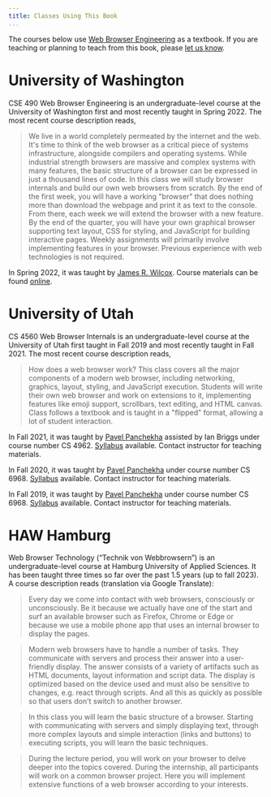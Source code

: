 ```yaml
---
title: Classes Using This Book
...
```


The courses below use [Web Browser Engineering](index.md) as a
textbook. If you are teaching or planning to teach from this book,
please [let us know][contact].

[contact]: mailto:author@browser.engineering

# University of Washington

CSE 490 Web Browser Engineering is an undergraduate-level course at
the University of Washington first and most recently taught in
Spring 2022. The most recent course description reads,

> We live in a world completely permeated by the internet and the web.
> It's time to think of the web browser as a critical piece of systems
> infrastructure, alongside compilers and operating systems. While
> industrial strength browsers are massive and complex systems with
> many features, the basic structure of a browser can be expressed in
> just a thousand lines of code. In this class we will study browser
> internals and build our own web browsers from scratch. By the end of
> the first week, you will have a working "browser" that does nothing
> more than download the webpage and print it as text to the console.
> From there, each week we will extend the browser with a new feature.
> By the end of the quarter, you will have your own graphical browser
> supporting text layout, CSS for styling, and JavaScript for building
> interactive pages. Weekly assignments will primarily involve
> implementing features in your browser. Previous experience with web
> technologies is not required.

In Spring 2022, it was taught by [James R. Wilcox](https://jamesrwilcox.com).
Course materials can be found [online](https://courses.cs.washington.edu/courses/cse490x/22sp/).

# University of Utah

CS 4560 Web Browser Internals is an undergraduate-level course at the
University of Utah first taught in Fall 2019 and most recently taught
in Fall 2021. The most recent course description reads,

> How does a web browser work? This class covers all the major
> components of a modern web browser, including networking, graphics,
> layout, styling, and JavaScript execution. Students will write their
> own web browser and work on extensions to it, implementing features
> like emoji support, scrollbars, text editing, and HTML canvas. Class
> follows a textbook and is taught in a "flipped" format, allowing a
> lot of student interaction.

In Fall 2021, it was taught by [Pavel
Panchekha](https://pavpanchekha.com) assisted by Ian Briggs under
course number CS 4962.
[Syllabus](https://pavpanchekha.com/teach/wbe-fa21-syllabus.pdf)
available. Contact instructor for teaching materials.

In Fall 2020, it was taught by [Pavel
Panchekha](https://pavpanchekha.com) under course number CS 6968.
[Syllabus](https://pavpanchekha.com/teach/wbe-fa20-syllabus.pdf)
available. Contact instructor for teaching materials.

In Fall 2019, it was taught by [Pavel
Panchekha](https://pavpanchekha.com) under course number CS 6968.
[Syllabus](https://pavpanchekha.com/teach/wbe-fa19-syllabus.pdf)
available. Contact instructor for teaching materials.

# HAW Hamburg

Web Browser Technology (“Technik von Webbrowsern”) is an
undergraduate-level course at Hamburg University of Applied Sciences.
It has been taught three times so far over the past 1.5 years (up to
fall 2023). A course description reads (translation via Google Translate):

> Every day we come into contact with web browsers, consciously or
> unconsciously. Be it because we actually have one of the start and surf
> an available browser such as Firefox, Chrome or Edge or because we use a
> mobile phone app that uses an internal browser to display the pages.

> Modern web browsers have to handle a number of tasks. They communicate with
> servers and process their answer into a user-friendly display. The answer
> consists of a variety of artifacts such as HTML documents, layout
> information and script data. The display is optimized based on the device used
> and must also be sensitive to changes, e.g. react through scripts. And all
> this as quickly as possible so that users don't switch to another browser.

> In this class you will learn the basic structure of a browser. Starting with
> communicating with servers and simply displaying text, through more complex
> layouts and simple interaction (links and buttons) to executing scripts, you
> will learn the basic techniques.

> During the lecture period, you will work on your browser to delve deeper into
> the topics covered. During the internship, all participants will work on a
> common browser project. Here you will implement extensive functions of a web
> browser according to your interests.